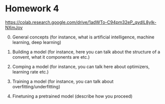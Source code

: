 # Homework 4

https://colab.research.google.com/drive/1adWTo-C94pm32eP_qydIL8ylk-NXmJov


0. General concepts (for instance, what is artificial intelligence, machine learning, deep learning)

1. Building a model (for instance, here you can talk about the structure of a convent, what it components are etc.)

2. Comping a model (for instance, you can talk here about optimizers, learning rate etc.)

3. Training a model (for instance, you can talk about overfitting/underfitting)

4.  Finetuning  a pretrained model (describe how you proceed)